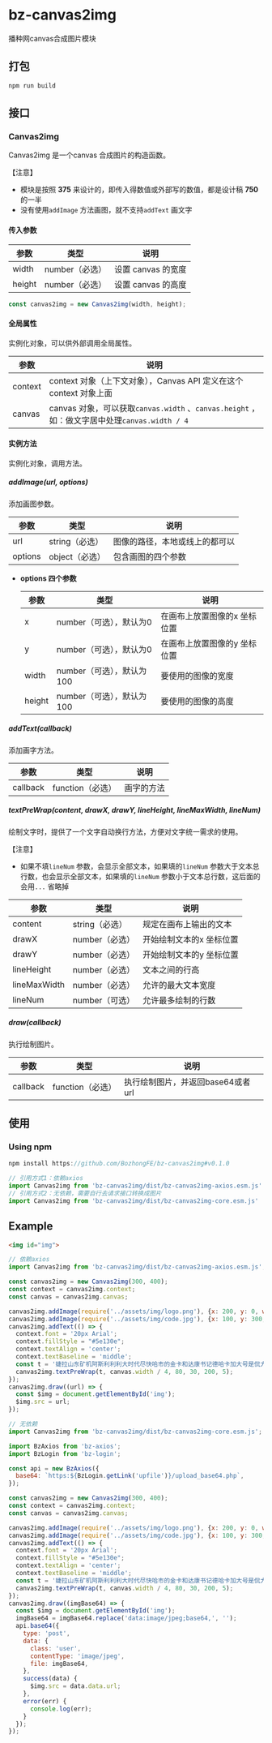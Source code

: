 # bz-canvas2img

播种网canvas合成图片模块

## 打包

``` js
npm run build
```

## 接口

### Canvas2img

Canvas2img 是一个canvas 合成图片的构造函数。

【注意】

- 模块是按照 **375** 来设计的，即传入得数值或外部写的数值，都是设计稿 **750**  的一半
- 没有使用`addImage` 方法画图，就不支持`addText` 画文字

#### 传入参数

| 参数   | 类型           | 说明               |
| ------ | -------------- | ------------------ |
| width  | number（必选） | 设置 canvas 的宽度 |
| height | number（必选） | 设置 canvas 的高度 |

``` js
const canvas2img = new Canvas2img(width, height);
```

#### 全局属性

实例化对象，可以供外部调用全局属性。

| 参数    | 说明                                                         |
| ------- | ------------------------------------------------------------ |
| context | context 对象（上下文对象），Canvas API 定义在这个context 对象上面 |
| canvas  | canvas 对象，可以获取`canvas.width` 、`canvas.height` ，如：做文字居中处理`canvas.width / 4` |

#### 实例方法

实例化对象，调用方法。

##### **addImage(url, options)**

添加画图参数。

| 参数    | 类型           | 说明                           |
| ------- | -------------- | ------------------------------ |
| url     | string（必选） | 图像的路径，本地或线上的都可以 |
| options | object（必选） | 包含画图的四个参数             |

- **options 四个参数**

  | 参数   | 类型                      | 说明                         |
  | ------ | ------------------------- | ---------------------------- |
  | x      | number（可选），默认为0   | 在画布上放置图像的x 坐标位置 |
  | y      | number（可选），默认为0   | 在画布上放置图像的y 坐标位置 |
  | width  | number（可选），默认为100 | 要使用的图像的宽度           |
  | height | number（可选），默认为100 | 要使用的图像的高度           |

##### **addText(callback)**

添加画字方法。

| 参数     | 类型             | 说明       |
| -------- | ---------------- | ---------- |
| callback | function（必选） | 画字的方法 |

##### **textPreWrap(content, drawX, drawY, lineHeight, lineMaxWidth, lineNum)**

绘制文字时，提供了一个文字自动换行方法，方便对文字统一需求的使用。

【注意】

- 如果不填`lineNum` 参数，会显示全部文本，如果填的`lineNum` 参数大于文本总行数，也会显示全部文本，如果填的`lineNum` 参数小于文本总行数，这后面的会用`...` 省略掉

| 参数         | 类型           | 说明                     |
| ------------ | -------------- | ------------------------ |
| content      | string（必选） | 规定在画布上输出的文本   |
| drawX        | number（必选） | 开始绘制文本的x 坐标位置 |
| drawY        | number（必选） | 开始绘制文本的y 坐标位置 |
| lineHeight   | number（必选） | 文本之间的行高           |
| lineMaxWidth | number（必选） | 允许的最大文本宽度       |
| lineNum      | number（可选） | 允许最多绘制的行数       |

##### **draw(callback)**

执行绘制图片。

| 参数     | 类型             | 说明                              |
| -------- | ---------------- | --------------------------------- |
| callback | function（必选） | 执行绘制图片，并返回base64或者url |

## 使用

### Using npm

``` js
npm install https://github.com/BozhongFE/bz-canvas2img#v0.1.0
```

``` js
// 引用方式1：依赖axios
import Canvas2img from 'bz-canvas2img/dist/bz-canvas2img-axios.esm.js'
// 引用方式2：无依赖，需要自行去请求接口转换成图片
import Canvas2img from 'bz-canvas2img/dist/bz-canvas2img-core.esm.js'
```

## Example

``` html
<img id="img">
```

``` js
// 依赖axios
import Canvas2img from 'bz-canvas2img/dist/bz-canvas2img-axios.esm.js';

const canvas2img = new Canvas2img(300, 400);
const context = canvas2img.context;
const canvas = canvas2img.canvas;

canvas2img.addImage(require('../assets/img/logo.png'), {x: 200, y: 0, width: 100, height: 100});
canvas2img.addImage(require('../assets/img/code.jpg'), {x: 100, y: 300, width: 100, height: 100});
canvas2img.addText(() => {
  context.font = '20px Arial';
  context.fillStyle = "#5e130e";
  context.textAlign = 'center';
  context.textBaseline = 'middle';
  const t = '婕拉山东矿机阿斯利利利大时代尽快哈市的金卡和达康书记德哈卡加大号是侃大山';
  canvas2img.textPreWrap(t, canvas.width / 4, 80, 30, 200, 5);
});
canvas2img.draw((url) => {
  const $img = document.getElementById('img');
  $img.src = url;
});
```

``` js
// 无依赖
import Canvas2img from 'bz-canvas2img/dist/bz-canvas2img-core.esm.js';

import BzAxios from 'bz-axios';
import BzLogin from 'bz-login';

const api = new BzAxios({
  base64: `https:${BzLogin.getLink('upfile')}/upload_base64.php`,
});

const canvas2img = new Canvas2img(300, 400);
const context = canvas2img.context;
const canvas = canvas2img.canvas;

canvas2img.addImage(require('../assets/img/logo.png'), {x: 200, y: 0, width: 100, height: 100});
canvas2img.addImage(require('../assets/img/code.jpg'), {x: 100, y: 300, width: 100, height: 100});
canvas2img.addText(() => {
  context.font = '20px Arial';
  context.fillStyle = "#5e130e";
  context.textAlign = 'center';
  context.textBaseline = 'middle';
  const t = '婕拉山东矿机阿斯利利利大时代尽快哈市的金卡和达康书记德哈卡加大号是侃大山';
  canvas2img.textPreWrap(t, canvas.width / 4, 80, 30, 200, 5);
});
canvas2img.draw((imgBase64) => {
  const $img = document.getElementById('img');
  imgBase64 = imgBase64.replace('data:image/jpeg;base64,', '');
  api.base64({
    type: 'post',
    data: {
      class: 'user',
      contentType: 'image/jpeg',
      file: imgBase64,
    },
    success(data) {
      $img.src = data.data.url;  
    },
    error(err) {
      console.log(err);
    }
  });
});
```

